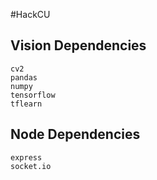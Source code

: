 #HackCU

## Vision Dependencies
```
cv2
pandas
numpy
tensorflow
tflearn
```
## Node Dependencies
```
express
socket.io
```
